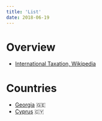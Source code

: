 ```yaml
---
title: 'List'
date: 2018-06-19
---
```


# Overview
* [International Taxation, Wikipedia](https://en.wikipedia.org/wiki/International_taxation)


# Countries

* [Georgia](../georgia) 🇬🇪
* [Cyprus](../cyprus) 🇨🇾
